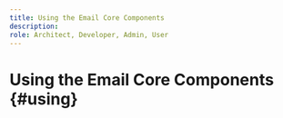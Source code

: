 ```yaml
---
title: Using the Email Core Components
description: 
role: Architect, Developer, Admin, User
---
```


# Using the Email Core Components {#using}


